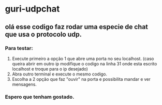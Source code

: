 # guri-udpchat

## olá esse codigo faz rodar uma especie de chat que usa o protocolo udp.
### Para testar:
1. Execute primeiro a opção 1 que abre uma porta no seu localhost.
(caso queira abrir em outro ip modifique o codigo na linha 31 onde esta escrito localhost e troque para o ip desejado)
2. Abra outro terminal e execute o mesmo codigo.
3. Escolha a 2 opção que faz "ouvir" na porta e possibilita mandar e ver mensagens.

### Espero que tenham gostado.
